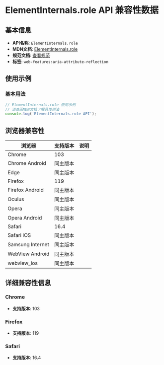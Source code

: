 # ElementInternals.role API 兼容性数据

## 基本信息

- **API名称**: `ElementInternals.role`
- **MDN文档**: [ElementInternals.role](https://developer.mozilla.org/docs/Web/API/ElementInternals/role)
- **规范文档**: [查看规范](https://w3c.github.io/aria/#dom-ariamixin-role)
- **标签**: `web-features:aria-attribute-reflection`

## 使用示例

### 基本用法

```javascript
// ElementInternals.role 使用示例
// 请查阅MDN文档了解具体用法
console.log('ElementInternals.role API');
```

## 浏览器兼容性

| 浏览器 | 支持版本 | 说明 |
|--------|----------|------|
| Chrome | 103 |  |
| Chrome Android | 同主版本 |  |
| Edge | 同主版本 |  |
| Firefox | 119 |  |
| Firefox Android | 同主版本 |  |
| Oculus | 同主版本 |  |
| Opera | 同主版本 |  |
| Opera Android | 同主版本 |  |
| Safari | 16.4 |  |
| Safari iOS | 同主版本 |  |
| Samsung Internet | 同主版本 |  |
| WebView Android | 同主版本 |  |
| webview_ios | 同主版本 |  |

## 详细兼容性信息

### Chrome

- **支持版本**: 103

### Firefox

- **支持版本**: 119

### Safari

- **支持版本**: 16.4

